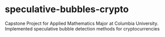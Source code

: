 # speculative-bubbles-crypto
Capstone Project for Applied Mathematics Major at Columbia University. Implemented speculative bubble detection methods for cryptocurrencies
